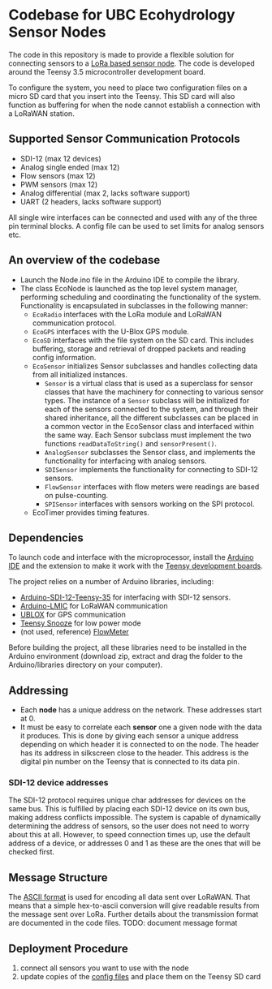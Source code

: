 # Codebase for UBC Ecohydrology Sensor Nodes

The code in this repository is made to provide a flexible solution for connecting sensors to a [LoRa based sensor node](https://github.com/UBCecohydro/AgWaterMon_CAD). The code is developed around the Teensy 3.5 microcontroller development board.

To configure the system, you need to place two configuration files on a micro SD card that you insert into the Teensy. This SD card will also function as buffering for when the node cannot establish a connection with a LoRaWAN station.

## Supported Sensor Communication Protocols
- SDI-12 (max 12 devices)
- Analog single ended (max 12)
- Flow sensors (max 12)
- PWM sensors (max 12)
- Analog differential (max 2, lacks software support)
- UART (2 headers, lacks software support)

All single wire interfaces can be connected and used with any of the three pin terminal blocks. A config file can be used to set limits for analog sensors etc.

## An overview of the codebase
- Launch the Node.ino file in the Arduino IDE to compile the library.
- The class EcoNode is launched as the top level system manager, performing scheduling and coordinating the functionality of the system. Functionality is encapsulated in subclasses in the following manner:
    - `EcoRadio` interfaces with the LoRa module and LoRaWAN communication protocol.
    - `EcoGPS` interfaces with the U-Blox GPS module.
    - `EcoSD` interfaces with the file system on the SD card. This includes buffering, storage and retrieval of dropped packets and reading config information.
    - `EcoSensor` initializes Sensor subclasses and handles collecting data from all initialized instances.
        - `Sensor` is a virtual class that is used as a superclass for sensor classes that have the machinery for connecting to various sensor types. The instance of a `Sensor` subclass will be initialized for each of the sensors connected to the system, and through their shared inheritance, all the different subclasses can be placed in a common vector in the EcoSensor class and interfaced within the same way. Each Sensor subclass must implement the two functions `readDataToString()` and `sensorPresent()`.
        - `AnalogSensor` subclasses the Sensor class, and implements the functionality for interfacing with analog sensors.
        - `SDISensor` implements the functionality for connecting to SDI-12 sensors.
        - `FlowSensor` interfaces with flow meters were readings are based on pulse-counting.
        - `SPISensor` interfaces with sensors working on the SPI protocol.
    - EcoTimer provides timing features.

## Dependencies
To launch code and interface with the microprocessor, install the [Arduino IDE](https://www.arduino.cc/en/Main/Software) and the extension to make it work with the [Teensy development boards](https://www.pjrc.com/teensy/loader.html).

The project relies on a number of Arduino libraries, including:
- [Arduino-SDI-12-Teensy-35](https://github.com/MacKals/Arduino-SDI-12-Teensy-35) for interfacing with SDI-12 sensors.
- [Arduino-LMIC](https://github.com/mcci-catena/arduino-lmic) for LoRaWAN communication
- [UBLOX](https://github.com/bolderflight/UBLOX) for GPS communication
- [Teensy Snooze](https://github.com/duff2013/Snooze) for low power mode
- (not used, reference) [FlowMeter](https://github.com/sekdiy/FlowMeter)

Before building the project, all these libraries need to be installed in the Arduino environment (download zip, extract and drag the folder to the Arduino/libraries directory on your computer).

## Addressing
- Each **node** has a unique address on the network. These addresses start at 0.
- It must be easy to correlate each **sensor** one a given node with the data it produces. This is done by giving each sensor a unique address depending on which header it is connected to on the node. The header has its address in silkscreen close to the header. This address is the digital pin number on the Teensy that is connected to its data pin.

### SDI-12 device addresses
The SDI-12 protocol requires unique char addresses for devices on the same bus. This is fulfilled by placing each SDI-12 device on its own bus, making address conflicts impossible. The system is capable of dynamically determining the address of sensors, so the user does not need to worry about this at all. However, to speed connection times up, use the default address of a device, or addresses 0 and 1 as these are the ones that will be checked first.

## Message Structure
The [ASCII format](https://www.arduino.cc/en/Reference/ASCIIchart) is used for encoding all data sent over LoRaWAN. That means that a simple hex-to-ascii conversion will give readable results from the message sent over LoRa. Further details about the transmission format are documented in the code files.
TODO: document message format

## Deployment Procedure
1. connect all sensors you want to use with the node
2. update copies of the [config files](/configurations) and place them on the Teensy SD card

